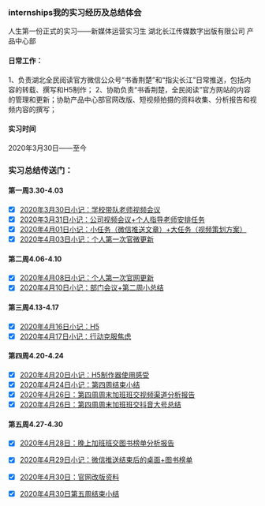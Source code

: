 ### internships我的实习经历及总结体会

人生第一份正式的实习——新媒体运营实习生
湖北长江传媒数字出版有限公司  产品中心部   
#### 日常工作：
1、负责湖北全民阅读官方微信公众号“书香荆楚”和“指尖长江”日常推送，包括内容的转载、撰写和H5制作；
2、协助负责“书香荆楚，全民阅读”官方网站的内容的管理和更新；协助产品中心部官网改版、短视频拍摄的资料收集、分析报告和视频内容的撰写；
#### 实习时间
2020年3月30日——至今

### 实习总结传送门：
#### 第一周3.30-4.03
- [x] [2020年3月30日小记：学校带队老师视频会议](https://github.com/sunmiaomiao97/internships/blob/master/2020%E5%B9%B43%E6%9C%8830%E6%97%A5%E5%AD%A6%E6%A0%A1%E5%B8%A6%E9%98%9F%E8%80%81%E5%B8%88%E4%B8%BB%E6%8C%81%E8%A7%86%E9%A2%91%E4%BC%9A%E8%AE%AE%E5%AE%89%E6%8E%92%E5%AE%9E%E4%B9%A0%E4%BA%8B%E9%A1%B9.pdf)
- [x] [2020年3月31日小记：公司视频会议+个人指导老师安排任务](https://github.com/sunmiaomiao97/internships/blob/master/2020%E5%B9%B43%E6%9C%8831%E6%97%A5%E5%85%AC%E5%8F%B8%E7%AC%AC%E4%B8%80%E6%AC%A1%E4%BC%9A%E8%AE%AE%2B%E5%AF%B9%E6%8E%A5%E8%80%81%E5%B8%88%E5%AE%89%E6%8E%92%E4%BB%BB%E5%8A%A1.pdf)
- [x] [2020年4月01日小记：小任务（微信推送文章）+大任务（视频策划方案）](https://github.com/sunmiaomiao97/internships/blob/master/2020%E5%B9%B44%E6%9C%881%E6%97%A5%E4%B8%80%E4%B8%AA%E5%B0%8F%E4%BB%BB%E5%8A%A1%E4%B8%80%E4%B8%AA%E5%A4%A7%E4%BB%BB%E5%8A%A1.pdf)
- [x] [2020年4月03日小记：个人第一次官微更新](https://github.com/sunmiaomiao97/internships/blob/master/2020%E5%B9%B44%E6%9C%883%E6%97%A5%E6%98%9F%E6%9C%9F%E4%BA%94%E5%BE%AE%E4%BF%A1%E5%85%AC%E4%BC%97%E5%8F%B7%E8%BF%90%E8%90%A5%E5%BC%80%E5%A7%8B%2B%E7%AC%AC%E4%B8%80%E5%91%A8%E5%AE%9E%E4%B9%A0%E7%BB%93%E6%9D%9F.docx)
#### 第二周4.06-4.10
- [x] [2020年4月08日小记：个人第一次官网更新](https://github.com/sunmiaomiao97/internships/blob/master/2020%E5%B9%B44%E6%9C%888%E6%97%A5%E6%98%9F%E6%9C%9F%E4%B8%89%E7%AC%AC%E4%B8%80%E6%AC%A1%E5%AE%98%E7%BD%91%E6%9B%B4%E6%96%B0.pdf)
- [x] [2020年4月10日小记：部门会议+第二周小总结](https://github.com/sunmiaomiao97/internships/blob/master/2020%E5%B9%B44%E6%9C%8810%E6%97%A5%E6%98%9F%E6%9C%9F%E4%BA%94%E7%AC%AC%E4%B8%80%E6%AC%A1%E9%83%A8%E9%97%A8%E4%BC%9A%E8%AE%AEand%E7%AC%AC%E4%BA%8C%E5%91%A8%E5%B0%8F%E6%80%BB%E7%BB%93.pdf)
#### 第三周4.13-4.17
- [x] [2020年4月16日小记：H5](https://github.com/sunmiaomiao97/internships/blob/master/2020%E5%B9%B44%E6%9C%8816%E6%97%A5%E6%98%9F%E6%9C%9F%E5%9B%9BH5%2B%E7%9F%AD%E8%A7%86%E9%A2%91%E6%96%B9%E6%A1%88.pdf)
- [x] [2020年4月17日小记：行动克服焦虑](https://github.com/sunmiaomiao97/internships/blob/master/2020%E5%B9%B44%E6%9C%8817%E6%97%A5%E6%98%9F%E6%9C%9F%E4%BA%94%E6%8B%96%E5%BB%B6%E6%B2%A1%E5%A5%BD%E6%9E%9C%E5%AD%90%E5%90%83.pdf)
#### 第四周4.20-4.24
- [x] [2020年4月20日小记：H5制作器使用感受](https://github.com/sunmiaomiao97/internships/blob/master/%E7%AC%AC%E5%9B%9B%E5%91%A8%EF%BC%88%E4%B8%80%EF%BC%89%EF%BC%9AH5%E5%88%B6%E4%BD%9C%E5%99%A8%E4%BD%BF%E7%94%A8%E6%84%9F%E5%8F%97.pdf)
- [x] [2020年4月24日小记：第四周结束小结](https://github.com/sunmiaomiao97/internships/blob/master/2020%E5%B9%B44%E6%9C%8824%E6%97%A5%EF%BC%9A%E5%AE%9E%E4%B9%A0%E7%AC%AC%E5%9B%9B%E5%91%A8%E5%B0%8F%E7%BB%93.pdf)
- [x] [2020年4月26日：第四周周末加班班交视频渠道分析报告](https://github.com/sunmiaomiao97/internships/blob/master/%E8%A7%86%E9%A2%91%E7%B1%BB%E6%B8%A0%E9%81%93%E5%88%86%E6%9E%90%E6%8A%A5%E5%91%8A.pdf)
- [x] [2020年4月26日：第四周周末加班班交抖音大号总结](https://github.com/sunmiaomiao97/internships/blob/master/%E6%8A%96%E9%9F%B3%E5%A4%A7%E5%8F%B7%E6%B1%87%E6%80%BB%EF%BC%88%E6%AD%A6%E6%B1%89%E5%9C%B0%E5%8C%BA%EF%BC%89.pdf)
#### 第五周4.27-4.30
- [x] [2020年4月28日：晚上加班班交图书榜单分析报告](https://github.com/sunmiaomiao97/internships/blob/master/%E5%9B%BE%E4%B9%A6%E6%A6%9C%E5%8D%95%E5%88%86%E6%9E%90%E6%8A%A5%E5%91%8A.pdf)
- [x] [2020年4月29日小记：微信推送结束后的桌面+图书榜单](https://github.com/sunmiaomiao97/internships/blob/master/2020%E5%B9%B44%E6%9C%8829%E6%97%A5%E6%98%9F%E6%9C%9F%E4%B8%89%EF%BC%9A%E4%B9%A6%E7%B1%8D%E9%94%80%E9%87%8F%E6%8A%A5%E5%91%8A%EF%BC%9F.pdf)
- [x] [2020年4月30日：官网改版资料](https://github.com/sunmiaomiao97/internships/blob/master/%E7%AC%AC%E4%BA%94%E5%91%A8%E4%B9%A6%E9%A6%99%E8%8D%86%E6%A5%9A%E5%AE%98%E7%BD%91%E6%94%B9%E7%89%88%E8%B5%84%E6%96%99.pdf)
- [x] [2020年4月30日第五周结束小结](https://github.com/sunmiaomiao97/internships/blob/master/2020%E5%B9%B44%E6%9C%8830%E6%97%A5%E6%98%9F%E6%9C%9F%E5%9B%9B%EF%BC%9A%E5%BE%88%E5%BF%99%E7%A2%8C%E7%9A%84%E4%B8%80%E5%91%A8.pdf)





